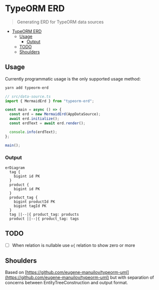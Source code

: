 # TypeORM ERD

> Generating ERD for TypeORM data sources

- [TypeORM ERD](#typeorm-erd)
  - [Usage](#usage)
    - [Output](#output)
  - [TODO](#todo)
  - [Shoulders](#shoulders)

## Usage

Currently programmatic usage is the only supported usage method:

```bash
yarn add typeorm-erd
```

```ts
// src/data-source.ts
import { MermaidErd } from "typeorm-erd";

const main = async () => {
  const erd = new MermaidErd(AppDataSource);
  await erd.initialize();
  const erdText = await erd.render();

  console.info(erdText);
};

main();
```

### Output

```mermaid
erDiagram
  tag {
    bigint id PK
  }
  product {
    bigint id PK
  }
  product_tag {
    bigint productId PK
    bigint tagId PK
  }
  tag ||--|{ product_tag: products
  product ||--|{ product_tag: tags
```

## TODO

- [ ] When relation is nullable use `o{` relation to show zero or more

## Shoulders

Based on [https://github.com/eugene-manuilov/typeorm-uml](https://github.com/eugene-manuilov/typeorm-uml) but with separation of concerns between EntityTreeConstruction and output format.
